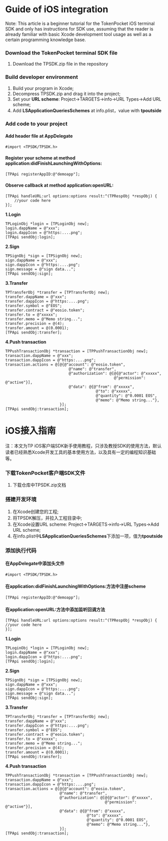 # Guide of iOS integration

Note: This article is a beginner tutorial for the TokenPocket iOS terminal SDK and only has instructions for SDK use, assuming that the reader is already familiar with basic Xcode development tool usage as well as a certain programming knowledge base.

### Download the TokenPocket terminal SDK file 
1. Download the TPSDK.zip file in the repository

### Build developer environment
1. Build your program in Xcode;
2. Decompress TPSDK.zip and drag it into the project;
3. Set your **URL scheme**: Project->TARGETS->info->URL Types->Add URL scheme;
4. Add **LSApplicationQueriesSchemes** at info.plist，value with **tpoutside**

### Add code to your project
#### Add header file at **AppDelegate**

```
#import <TPSDK/TPSDK.h>
```
#### Register your scheme at method **application:didFinishLaunchingWithOptions:**
```
[TPApi registerAppID:@"demoapp"];
```

#### Observe callback at method **application:openURL:**

```
[TPApi handleURL:url options:options result:^(TPRespObj *respObj) {
    //your code here
}];
```

**1.Login**
```
TPLoginObj *login = [TPLoginObj new];
login.dappName = @"xxx";
login.dappIcon = @"https:....png";
[TPApi sendObj:login];
```

**2.Sign**
```
TPSignObj *sign = [TPSignObj new];
sign.dappName = @"xxx";
sign.dappIcon = @"https:....png";
sign.message = @"sign data...";
[TPApi sendObj:sign];
```

**3.Transfer**
```
TPTransferObj *transfer = [TPTransferObj new];
transfer.dappName = @"xxx";
transfer.dappIcon = @"https:....png";
transfer.symbol = @"EOS";
transfer.contract = @"eosio.token";
transfer.to = @"xxxxx";
transfer.memo = @"Memo string...";
transfer.precision = @(4);
transfer.amount = @(0.0001);
[TPApi sendObj:transfer];
```

**4.Push transaction**
```
TPPushTransactionObj *transaction = [TPPushTransactionObj new];
transaction.dappName = @"xxx";
transaction.dappIcon = @"https:....png";
transaction.actions = @[@{@"account": @"eosio.token",
                            @"name": @"transfer",
                            @"authorization": @[@{@"actor": @"xxxxx",
                                                @"permission": @"active"}],
                            @"data": @{@"from": @"xxxxx",
                                        @"to": @"xxxxx",
                                        @"quantity": @"0.0001 EOS",
                                        @"memo": @"Memo string..."},
                        }];
[TPApi sendObj:transaction];
```







# iOS接入指南
注：本文为TP iOS客户端SDK新手使用教程，只涉及教授SDK的使用方法，默认读者已经熟悉Xcode开发工具的基本使用方法，以及具有一定的编程知识基础等。

### 下载TokenPocket客户端SDK文件
1. 下载仓库中TPSDK.zip文档

### 搭建开发环境
1. 在Xcode创建您的工程;
2. 将TPSDK解压，并拉入工程目录中;
3. 在Xcode设置URL scheme:  Project->TARGETS->info->URL Types->Add URL scheme;
4. 在info.plist中**LSApplicationQueriesSchemes**下添加一项，值为**tpoutside**

### 添加执行代码
#### 在AppDelegate中添加头文件
```
#import <TPSDK/TPSDK.h>
```
#### 在application:didFinishLaunchingWithOptions:方法中注册scheme
```
[TPApi registerAppID:@"demoapp"];
```

#### 在application:openURL:方法中添加监听回调方法

```
[TPApi handleURL:url options:options result:^(TPRespObj *respObj) {
//your code here
}];
```

**1.Login**
```
TPLoginObj *login = [TPLoginObj new];
login.dappName = @"xxx";
login.dappIcon = @"https:....png";
[TPApi sendObj:login];
```

**2.Sign**
```
TPSignObj *sign = [TPSignObj new];
sign.dappName = @"xxx";
sign.dappIcon = @"https:....png";
sign.message = @"sign data...";
[TPApi sendObj:sign];
```

**3.Transfer**
```
TPTransferObj *transfer = [TPTransferObj new];
transfer.dappName = @"xxx";
transfer.dappIcon = @"https:....png";
transfer.symbol = @"EOS";
transfer.contract = @"eosio.token";
transfer.to = @"xxxxx";
transfer.memo = @"Memo string...";
transfer.precision = @(4);
transfer.amount = @(0.0001);
[TPApi sendObj:transfer];
```

**4.Push transaction**
```
TPPushTransactionObj *transaction = [TPPushTransactionObj new];
transaction.dappName = @"xxx";
transaction.dappIcon = @"https:....png";
transaction.actions = @[@{@"account": @"eosio.token",
                        @"name": @"transfer",
                        @"authorization": @[@{@"actor": @"xxxxx",
                                            @"permission": @"active"}],
                        @"data": @{@"from": @"xxxxx",
                                    @"to": @"xxxxx",
                                    @"quantity": @"0.0001 EOS",
                                    @"memo": @"Memo string..."},
                        }];
[TPApi sendObj:transaction];
```

